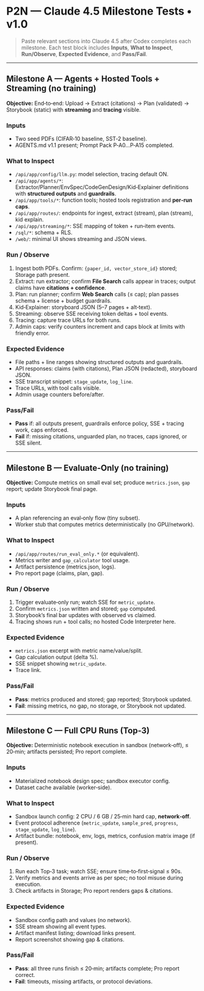 # P2N — Claude 4.5 Milestone Tests • v1.0

> Paste relevant sections into Claude 4.5 after Codex completes each milestone. Each test block includes **Inputs**, **What to Inspect**, **Run/Observe**, **Expected Evidence**, and **Pass/Fail**.

---

## Milestone A — Agents + Hosted Tools + Streaming (no training)

**Objective:** End‑to‑end: Upload → Extract (citations) → Plan (validated) → Storybook (static) with **streaming** and **tracing** visible.

### Inputs
- Two seed PDFs (CIFAR‑10 baseline, SST‑2 baseline).  
- AGENTS.md v1.1 present; Prompt Pack P‑A0…P‑A15 completed.

### What to Inspect
- `/api/app/config/llm.py`: model selection, tracing default ON.  
- `/api/app/agents/*`: Extractor/Planner/EnvSpec/CodeGenDesign/Kid‑Explainer definitions with **structured outputs** and **guardrails**.  
- `/api/app/tools/*`: function tools; hosted tools registration and **per‑run caps**.  
- `/api/app/routes/`: endpoints for ingest, extract (stream), plan (stream), kid explain.  
- `/api/app/streaming/*`: SSE mapping of token + run‑item events.  
- `/sql/*`: schema + RLS.  
- `/web/`: minimal UI shows streaming and JSON views.

### Run / Observe
1) Ingest both PDFs. Confirm: `{paper_id, vector_store_id}` stored; Storage path present.  
2) Extract: run extractor; confirm **File Search** calls appear in traces; output claims have **citations + confidence**.  
3) Plan: run planner; confirm **Web Search** calls (≤ cap); plan passes schema + license + budget guardrails.  
4) Kid‑Explainer: storyboard JSON (5–7 pages + alt‑text).  
5) Streaming: observe SSE receiving token deltas + tool events.  
6) Tracing: capture trace URLs for both runs.  
7) Admin caps: verify counters increment and caps block at limits with friendly error.

### Expected Evidence
- File paths + line ranges showing structured outputs and guardrails.  
- API responses: claims (with citations), Plan JSON (redacted), storyboard JSON.  
- SSE transcript snippet: `stage_update`, `log_line`.  
- Trace URLs, with tool calls visible.  
- Admin usage counters before/after.

### Pass/Fail
- **Pass** if: all outputs present, guardrails enforce policy, SSE + tracing work, caps enforced.  
- **Fail** if: missing citations, unguarded plan, no traces, caps ignored, or SSE silent.

---

## Milestone B — Evaluate‑Only (no training)

**Objective:** Compute metrics on small eval set; produce `metrics.json`, `gap` report; update Storybook final page.

### Inputs
- A plan referencing an eval‑only flow (tiny subset).  
- Worker stub that computes metrics deterministically (no GPU/network).

### What to Inspect
- `/api/app/routes/run_eval_only.*` (or equivalent).  
- Metrics writer and `gap_calculator` tool usage.  
- Artifact persistence (metrics.json, logs).  
- Pro report page (claims, plan, gap).

### Run / Observe
1) Trigger evaluate‑only run; watch SSE for `metric_update`.  
2) Confirm `metrics.json` written and stored; `gap` computed.  
3) Storybook’s final bar updates with observed vs claimed.  
4) Tracing shows run + tool calls; no hosted Code Interpreter here.

### Expected Evidence
- `metrics.json` excerpt with metric name/value/split.  
- Gap calculation output (delta %).  
- SSE snippet showing `metric_update`.  
- Trace link.

### Pass/Fail
- **Pass**: metrics produced and stored; gap reported; Storybook updated.  
- **Fail**: missing metrics, no gap, no storage, or Storybook not updated.

---

## Milestone C — Full CPU Runs (Top‑3)

**Objective:** Deterministic notebook execution in sandbox (network‑off), ≤ 20‑min; artifacts persisted; Pro report complete.

### Inputs
- Materialized notebook design spec; sandbox executor config.  
- Dataset cache available (worker‑side).

### What to Inspect
- Sandbox launch config: 2 CPU / 6 GB / 25‑min hard cap, **network‑off**.  
- Event protocol adherence (`metric_update`, `sample_pred`, `progress`, `stage_update`, `log_line`).  
- Artifact bundle: notebook, env, logs, metrics, confusion matrix image (if present).

### Run / Observe
1) Run each Top‑3 task; watch SSE; ensure time‑to‑first‑signal ≤ 90s.  
2) Verify metrics and events arrive as per spec; no tool misuse during execution.  
3) Check artifacts in Storage; Pro report renders gaps & citations.

### Expected Evidence
- Sandbox config path and values (no network).  
- SSE stream showing all event types.  
- Artifact manifest listing; download links present.  
- Report screenshot showing gap & citations.

### Pass/Fail
- **Pass**: all three runs finish ≤ 20‑min; artifacts complete; Pro report correct.  
- **Fail**: timeouts, missing artifacts, or protocol deviations.


